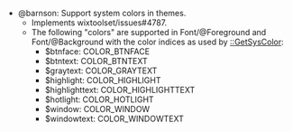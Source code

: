 * @barnson: Support system colors in themes.
  * Implements wixtoolset/issues#4787.
  * The following "colors" are supported in Font/@Foreground and Font/@Background with the color indices as used by [::GetSysColor](https://msdn.microsoft.com/en-us/library/windows/desktop/ms724371%28v=vs.85%29.aspx):
    * $btnface: COLOR_BTNFACE
    * $btntext: COLOR_BTNTEXT
    * $graytext: COLOR_GRAYTEXT
    * $highlight: COLOR_HIGHLIGHT
    * $highlighttext: COLOR_HIGHLIGHTTEXT
    * $hotlight: COLOR_HOTLIGHT
    * $window: COLOR_WINDOW
    * $windowtext: COLOR_WINDOWTEXT
